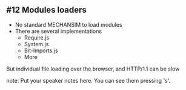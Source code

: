 ##  #12 Modules loaders

- No standard MECHANSIM to load modules
- There are several implementations
  - Require.js
  - System.js
  - Bit-Imports.js
  - More

But individual file loading over the browser, and HTTP/1.1 can be slow
<!-- .element: class="fragment" -->

note:
    Put your speaker notes here.
    You can see them pressing 's'.
